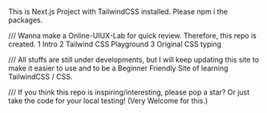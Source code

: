 This is Next.js Project with TailwindCSS installed. Please npm i the packages.

///
Wanna make a Online-UIUX-Lab for quick review. Therefore, this repo is created.
1 Intro
2 Tailwind CSS Playground
3 Original CSS typing

///
All stuffs are still under developments, but I will keep updating this site to make it easier to use and to be a Beginner Friendly Site of learning TailwindCSS / CSS.

///
If you think this repo is inspiring/interesting, please pop a star?
Or just take the code for your local testing! (Very Welcome for this.)
